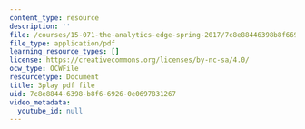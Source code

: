 ```yaml
---
content_type: resource
description: ''
file: /courses/15-071-the-analytics-edge-spring-2017/7c8e88446398b8f669260e0697831267_CROEh9u0VLM.pdf
file_type: application/pdf
learning_resource_types: []
license: https://creativecommons.org/licenses/by-nc-sa/4.0/
ocw_type: OCWFile
resourcetype: Document
title: 3play pdf file
uid: 7c8e8844-6398-b8f6-6926-0e0697831267
video_metadata:
  youtube_id: null
---
```

